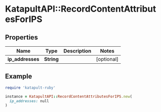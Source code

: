 # KatapultAPI::RecordContentAttributesForIPS

## Properties

| Name | Type | Description | Notes |
| ---- | ---- | ----------- | ----- |
| **ip_addresses** | **String** |  | [optional] |

## Example

```ruby
require 'katapult-ruby'

instance = KatapultAPI::RecordContentAttributesForIPS.new(
  ip_addresses: null
)
```

